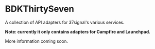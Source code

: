 # BDKThirtySeven

A collection of API adapters for 37signal's various services.

**Note: currently it only contains adapters for Campfire and Launchpad.**

More information coming soon.
